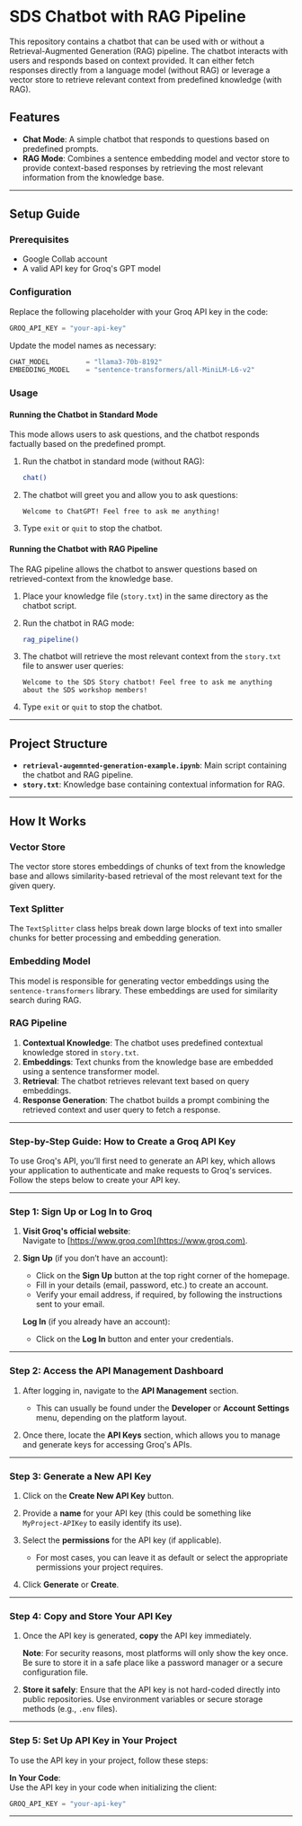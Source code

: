 # SDS Chatbot with RAG Pipeline

This repository contains a chatbot that can be used with or without a Retrieval-Augmented Generation (RAG) pipeline. The chatbot interacts with users and responds based on context provided. It can either fetch responses directly from a language model (without RAG) or leverage a vector store to retrieve relevant context from predefined knowledge (with RAG).

## Features
- **Chat Mode**: A simple chatbot that responds to questions based on predefined prompts.
- **RAG Mode**: Combines a sentence embedding model and vector store to provide context-based responses by retrieving the most relevant information from the knowledge base.

---

## Setup Guide

### Prerequisites
- Google Collab account
- A valid API key for Groq's GPT model

### Configuration

Replace the following placeholder with your Groq API key in the code:
```python
GROQ_API_KEY = "your-api-key"
```

Update the model names as necessary:
```python
CHAT_MODEL         = "llama3-70b-8192"
EMBEDDING_MODEL    = "sentence-transformers/all-MiniLM-L6-v2"
```

### Usage

#### Running the Chatbot in Standard Mode

This mode allows users to ask questions, and the chatbot responds factually based on the predefined prompt.

1. Run the chatbot in standard mode (without RAG):
    ```bash
    chat()
    ```

2. The chatbot will greet you and allow you to ask questions:
    ```plaintext
    Welcome to ChatGPT! Feel free to ask me anything!
    ```

3. Type `exit` or `quit` to stop the chatbot.

#### Running the Chatbot with RAG Pipeline

The RAG pipeline allows the chatbot to answer questions based on retrieved-context from the knowledge base.

1. Place your knowledge file (`story.txt`) in the same directory as the chatbot script.
2. Run the chatbot in RAG mode:
    ```bash
    rag_pipeline()
    ```

3. The chatbot will retrieve the most relevant context from the `story.txt` file to answer user queries:
    ```plaintext
    Welcome to the SDS Story chatbot! Feel free to ask me anything about the SDS workshop members!
    ```

4. Type `exit` or `quit` to stop the chatbot.

---

## Project Structure

- **`retrieval-augemnted-generation-example.ipynb`**: Main script containing the chatbot and RAG pipeline.
- **`story.txt`**: Knowledge base containing contextual information for RAG.

---

## How It Works

### Vector Store
The vector store stores embeddings of chunks of text from the knowledge base and allows similarity-based retrieval of the most relevant text for the given query.

### Text Splitter
The `TextSplitter` class helps break down large blocks of text into smaller chunks for better processing and embedding generation.

### Embedding Model
This model is responsible for generating vector embeddings using the `sentence-transformers` library. These embeddings are used for similarity search during RAG.

### RAG Pipeline
1. **Contextual Knowledge**: The chatbot uses predefined contextual knowledge stored in `story.txt`.
2. **Embeddings**: Text chunks from the knowledge base are embedded using a sentence transformer model.
3. **Retrieval**: The chatbot retrieves relevant text based on query embeddings.
4. **Response Generation**: The chatbot builds a prompt combining the retrieved context and user query to fetch a response.

---

### Step-by-Step Guide: How to Create a Groq API Key

To use Groq's API, you’ll first need to generate an API key, which allows your application to authenticate and make requests to Groq's services. Follow the steps below to create your API key.

---

### Step 1: Sign Up or Log In to Groq

1. **Visit Groq's official website**:  
   Navigate to [https://www.groq.com](https://www.groq.com).
   
2. **Sign Up** (if you don’t have an account):  
   - Click on the **Sign Up** button at the top right corner of the homepage.
   - Fill in your details (email, password, etc.) to create an account.
   - Verify your email address, if required, by following the instructions sent to your email.
   
   **Log In** (if you already have an account):  
   - Click on the **Log In** button and enter your credentials.

---

### Step 2: Access the API Management Dashboard

1. After logging in, navigate to the **API Management** section.
   - This can usually be found under the **Developer** or **Account Settings** menu, depending on the platform layout.

2. Once there, locate the **API Keys** section, which allows you to manage and generate keys for accessing Groq's APIs.

---

### Step 3: Generate a New API Key

1. Click on the **Create New API Key** button.

2. Provide a **name** for your API key (this could be something like `MyProject-APIKey` to easily identify its use).

3. Select the **permissions** for the API key (if applicable).  
   - For most cases, you can leave it as default or select the appropriate permissions your project requires.

4. Click **Generate** or **Create**.

---

### Step 4: Copy and Store Your API Key

1. Once the API key is generated, **copy** the API key immediately.
   
   **Note**: For security reasons, most platforms will only show the key once. Be sure to store it in a safe place like a password manager or a secure configuration file.

2. **Store it safely**: Ensure that the API key is not hard-coded directly into public repositories. Use environment variables or secure storage methods (e.g., `.env` files).

---

### Step 5: Set Up API Key in Your Project

To use the API key in your project, follow these steps:

**In Your Code**:  
   Use the API key in your code when initializing the client:
   ```python
   GROQ_API_KEY = "your-api-key"
   ```







---
